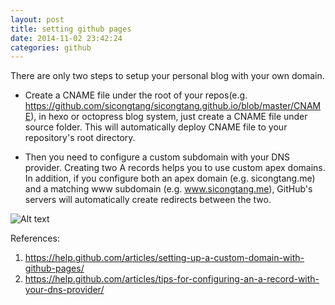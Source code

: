 ```yaml
---
layout: post
title: setting github pages
date: 2014-11-02 23:42:24
categories: github
---
```


There are only two steps to setup your personal blog with your own domain.

* Create a CNAME file under the root of your repos(e.g. https://github.com/sicongtang/sicongtang.github.io/blob/master/CNAME), in hexo or octopress blog system, just create a CNAME file under source folder. This will automatically deploy CNAME file to your repository's root directory.

* Then you need to configure a custom subdomain with your DNS provider. Creating two A records helps you to use custom apex domains. In addition, if you configure both an apex domain (e.g. sicongtang.me) and a matching www subdomain (e.g. www.sicongtang.me), GitHub's servers will automatically create redirects between the two.

<!--more-->

![Alt text](https://farm4.staticflickr.com/3953/15506283948_9c7c8d3c81_z.jpg "net_dns_config_githubblog_page")

References:

1. https://help.github.com/articles/setting-up-a-custom-domain-with-github-pages/
2. https://help.github.com/articles/tips-for-configuring-an-a-record-with-your-dns-provider/